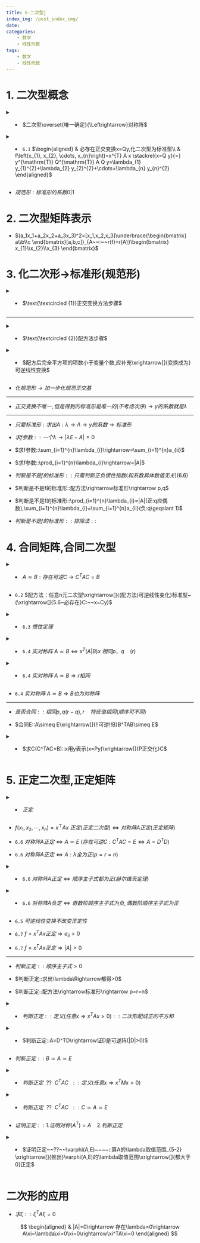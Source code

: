 ```yaml
---
title: 6-二次型j
index_img: /post_index_img/
date: 
categories:
    - 数学
    - 线性代数
tags:
    - 数学
    - 线性代数
---
```


<style>
summary{
    outline:none!important;
    text-align:left !important;
}
details{
  margin-left:0px !important;
  background:  linear-gradient(to right,#ffffff88 5px,#ffffff00 0) !important;
  text-align: center!important;
}
details summary::-webkit-details-marker { 
    display: none !important;
}
</style>

# 1. 二次型概念


<details>
<summary>

- $二次型\overset{唯一确定}{\Leftrightarrow}对称阵$

</summary>

$$
\begin{aligned}
  二次型: & y=x^TAx\quad g=y^TBx\\
  A=B& \Leftrightarrow f=g\\
  A\simeq B& \Leftrightarrow f合同于g\\
  r(A)=r& f(A)=r\\
  A正定& f正定
\end{aligned}
$$

</details>


<details>
<summary>


- `6.1` $\begin{aligned} & 必存在正交变换x=Qy,化二次型为标准型\\ & f\left(x_{1}, x_{2}, \cdots, x_{n}\right)=x^{T} A x \stackrel{x=Q y}{=} y^{\mathrm{T}} Q^{\mathrm{T}} A Q y=\lambda_{1} y_{1}^{2}+\lambda_{2} y_{2}^{2}+\cdots+\lambda_{n} y_{n}^{2} \end{aligned}$


</summary>

$$
\xrightarrow[]{5.6}既相似又合同
$$

</details>

- $规范形:标准形的系数0|1$

# 2. 二次型矩阵表示

- $(a_1x_1+a_2x_2+a_3x_3)^2=[x_1,x_2,x_3]\underbrace{\begin{bmatrix} a\\b\\c \end{bmatrix}[a,b,c]}_{A~~:~~r(f)=r(A)}\begin{bmatrix} x_{1}\\x_{2}\\x_{3} \end{bmatrix}$

# 3. 化二次形$\rightarrow$标准形(规范形)

<details> 
<summary>

- $\text{\textcircled {1}}正交变换方法步骤$

</summary>

![](6-%E4%BA%8C%E6%AC%A1%E5%9E%8B/2020-07-27-19-07-53.png)

</details>


---


<details> 
<summary>

- $\text{\textcircled {2}}配方法步骤$

</summary>

![](6-%E4%BA%8C%E6%AC%A1%E5%9E%8B/2020-07-28-11-49-52.png) 
![](6-%E4%BA%8C%E6%AC%A1%E5%9E%8B/2020-07-28-15-35-45.png)

</details>

<details> 
<summary>

- $配方后完全平方项的项数小于变量个数,应补充\xrightarrow[]{变换成为}可逆线性变换$

</summary>

![](6-%E4%BA%8C%E6%AC%A1%E5%9E%8B/2020-07-28-11-53-20.png)

</details>

- $化规范形\rightarrow 加一步化规范正交基$

---

- $正交变换不唯一,但是得到的标准形是唯一的(不考虑次序)\rightarrow y的系数就是\lambda$

---

- $只要标准形:求出A:\lambda\rightarrow \Lambda\rightarrow y的系数\rightarrow 标准形$

- $求f参数::一个\lambda\rightarrow |\lambda E-A|=0$

- $求f参数::\sum_{i=1}^{n}\lambda_{i}\rightarrow=\sum_{i=1}^{n}a_{ii}$

- $求f参数::\prod_{i=1}^{n}\lambda_{i}\rightarrow=|A|$

- $判断是不是f的标准形::只需判断正负惯性指数(和系数具体数值无关)(6.6)$

- $判断是不是f的标准形::配方法\rightarrow标准形\rightarrow p,q$

- $判断是不是f的标准形::\prod_{i=1}^{n}\lambda_{i}=|A|(正:q应偶数),\sum_{i=1}^{n}\lambda_{i}=\sum_{i=1}^{n}a_{ii}(负:q\geqslant 1)$

- $判断是不是f的标准形::排除法::$

# 4. 合同矩阵,合同二次型


<details>
<summary>

- $A\simeq B:存在可逆C\rightarrow C^TAC=B$

</summary>

$$
\begin{aligned}
  反身性: & A\simeq A \enspace(A=E^TAE)\\
  对称性:& A\simeq B\Leftrightarrow B\simeq A \enspace(C可逆)\\
  传递性:& \\
  合同矩阵:& A,B (B=C^TAC)\\
  合同二次型& f,g
\end{aligned}
$$

</details>

- `6.2` $配方法：任意n元二次型\xrightarrow[]{(配方法)可逆线性变化}标准型~(\xrightarrow[]{5.6~必存在}C:~~x=Cy)$


<details>
<summary>

- `6.3` $惯性定理$

</summary>

$$
\begin{aligned}
&二次型\xrightarrow[]{不同可逆线性变换}不同标准型(规范型)\\
👉有唯一确定的：& 正惯性指数p\\
& 负惯性指数q\\
秩：& p+q=r\\
符号差：& p-q
\end{aligned}
$$

</details>

<details> 
<summary>

- `6.4` $实对称阵~A\simeq B\Leftrightarrow x^T(A|B)x~相同p，q~~~~(r)$

</summary>

$$
\begin{aligned}
  \Rightarrow~~~~ & 设::A\simeq \Lambda\xrightarrow[]{A\simeq B}A\simeq B\simeq \Lambda\rightarrow相同的r,p\\
  \Leftarrow~~~~ & \xrightarrow[]{相同的r}存在C_1,C_2\rightarrow C_1^TAC_1=\begin{bmatrix}
  E_{p}&& \\
  & -E_{r-p}&\\
  &&O_{n-r} 
  \end{bmatrix}=C_2^TBC_2\\
  & \rightarrow (C_2^T)^{-1}C_1^TAC_1C_2^{-1}=(C_1C_2^{-1})^TA\underbrace{(C_1C_2^{-1})}_{可逆C}
\end{aligned}
$$


</details>

<details> 
<summary>

- `6.4` $实对称阵~A\simeq B\Rightarrow r相同$

</summary>

$$
\begin{aligned}
  证明::~~~~ & r(B)=r(C^{-1}AC)\xrightarrow[]{C可逆}=r(A)
\end{aligned}
$$

</details>

- `6.4` $实对称阵~A\simeq B\Rightarrow B也为对称阵$

---

- $是否合同::相同p,q(r-q),r~~~~ 特征值相同(顺序可不同)$

- $合同E::A\simeq E\xrightarrow[]{!!可逆!!B}B^TAB\simeq E$

<details> 
<summary>

- $求C(C^TAC=B)::x用y表示(x=Py)\xrightarrow[]{P正交化}C$

</summary>

$$
\begin{aligned}
   & \begin{cases}
      x_1&=&y_2& \\
      x_2&=&&y_3\\
      x_3&=y_1&&
   \end{cases}\rightarrow \begin{bmatrix}
   x_1 \\ x_2\\ x_3 
   \end{bmatrix}=\begin{bmatrix}
   0&1&0 \\ 0&0&1\\ 1&0&0
   \end{bmatrix}\begin{bmatrix}
   y_1 \\ y_2\\ y_3
   \end{bmatrix}=Cy
\end{aligned}
$$

</details>

# 5. 正定二次型,正定矩阵

<details>
<summary>

- $正定$

</summary>

![](6-%E4%BA%8C%E6%AC%A1%E5%9E%8B/2020-07-25-17-33-43.png)

</details>

- $f\left(x_{1}, x_{2}, \cdots, x_{n}\right)=x^{\top} A x~正定(正定二次型)\Leftrightarrow 对称阵A正定(正定矩阵)$

- `6.6` $对称阵A正定\Leftrightarrow A\simeq E~(存在可逆C:C^TAC=E\Leftrightarrow A=D^TD)$

- `6.6` $对称阵A正定\Leftrightarrow A:\lambda 全为正(p=r=n)$


<details>
<summary>

- `6.6` $对称阵A正定\Leftrightarrow 顺序主子式都为正(赫尔维茨定理)$

</summary>

![](6-%E4%BA%8C%E6%AC%A1%E5%9E%8B/2020-07-25-17-37-23.png)

</details>


<details>
<summary>

- `6.6` $对称阵A负定\Leftrightarrow 奇数阶顺序主子式为负, 偶数阶顺序主子式为正$

</summary>

![](6-%E4%BA%8C%E6%AC%A1%E5%9E%8B/2020-07-25-17-39-43.png)

</details>

- `6.5` $可逆线性变换不改变正定性$

- `6.7` $f=x^TAx正定\Rightarrow a_{ii}>0$

- `6.7` $f=x^TAx正定\Rightarrow |A|>0$

---

- $判断正定::顺序主子式>0$

- $判断正定::求出\lambda\Rightarrow都得>0$

- $判断正定::配方法\rightarrow标准形\rightarrow p=r=n$

<details> 
<summary>

- $判断正定::定义(任意x\Rightarrow x^TAx>0)::二次形配成正的平方和$

</summary>

![](6-%E4%BA%8C%E6%AC%A1%E5%9E%8B/2020-07-28-16-37-38.png)

</details>

<details> 
<summary>

- $判断正定::A=D^TD\rightarrow证D是可逆阵(|D|>0)$

</summary>

![](6-%E4%BA%8C%E6%AC%A1%E5%9E%8B/2020-07-28-16-41-18.png)

</details>

- $判断正定::B\simeq A\simeq E$

<details> 
<summary>

- $判断正定~~??~~C^TAC~~::定义(任意x\Rightarrow x^TMx>0)$


</summary>

$$
\begin{aligned}
  :: ~~~~& C_{n\times m}~~~~r=m~~~~A正定\\
 \rightarrow~~~~ & x(C^TAC)x=(Cx)^TA(Cx)\xrightarrow[]{A正定}只要Cx\neq 0\rightarrow等式>0\\
 Cx=& [\gamma_{1},\gamma_{2},\cdots,\gamma_{m}]\begin{bmatrix}
 x_1 \\ x_2\\ \vdots\\ x_m \end{bmatrix}\xrightarrow[]{r(C)=m\rightarrow \gamma 无关\xrightarrow[]{x\neq 0}就不能组合成0}\neq 0
\end{aligned}
$$


</details>

<details> 
<summary>

- $判断正定~~??~~C^TAC~~::C\simeq A\simeq E$


</summary>

$$
\begin{aligned}
 ::~~~~ & C可逆\\
 & C^TAC=W\xrightarrow[]{C可逆}W\simeq A\xrightarrow[]{A\simeq E}W\simeq A\simeq E
\end{aligned}
$$


</details>

- $证明正定::1.证明对称(A^T)=A~~~~2.判断正定$


<details> 
<summary>

- $证明正定~~??~~\varphi(A,E)~~~~::算A的\lambda取值范围_{5-2} \xrightarrow[]{推出}\varphi(A,E)的\lambda取值范围\xrightarrow[]{都大于0}正定$

</summary>

$$
\begin{aligned}
  :: ~~~~& A:\lambda(0|2)\\
  & (A+E):\lambda(1|3)\xrightarrow[]{都大于零}正定
\end{aligned}
$$

</details>

# 二次形的应用


<!-- <details> --> 
<summary>

- $求\xi::\xi^TA\xi=0$

</summary>

$$
\begin{aligned}
   & |A|=0\rightarrow 存在\lambda=0\rightarrow A\xi=\lambda\xi=0\xi=0\rightarrow\xi^TA\xi=0
\end{aligned}
$$

</details>